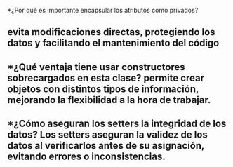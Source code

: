 *¿Por qué es importante encapsular los atributos como privados?

evita modificaciones directas, protegiendo los datos y facilitando el mantenimiento del código
----
*¿Qué ventaja tiene usar constructores sobrecargados en esta clase?
permite crear objetos con distintos tipos de información, mejorando la flexibilidad a la hora de trabajar.
----
*¿Cómo aseguran los setters la integridad de los datos?
Los setters aseguran la validez de los datos al verificarlos antes de su asignación, evitando errores o inconsistencias.
----